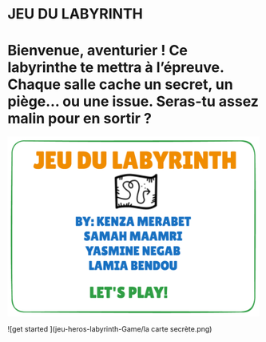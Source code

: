 # JEU DU LABYRINTH

# Bienvenue, aventurier ! Ce labyrinthe te mettra à l’épreuve. Chaque salle cache un secret, un piège… ou une issue. Seras-tu assez malin pour en sortir ?

![ WEIRD WIDE WORLD](jeu.png)




<p> ![get started ](jeu-heros-labyrinth-Game/la carte secrète.png) </p>